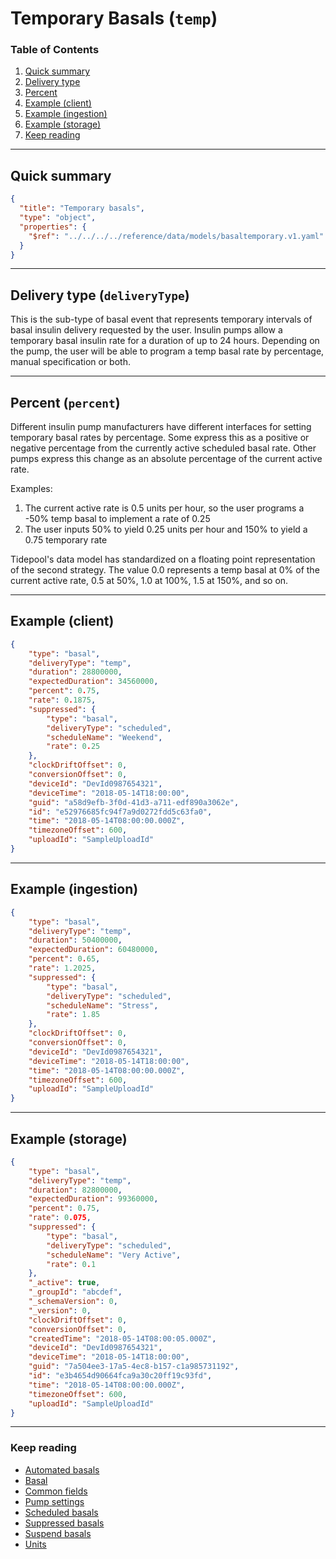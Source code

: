 # Temporary Basals (`temp`)

### Table of Contents

1. [Quick summary](#quick-summary)
2. [Delivery type](#delivery-type-deliverytype)
3. [Percent](#percent-percent)
4. [Example (client)](#example-client)
5. [Example (ingestion)](#example-ingestion)
6. [Example (storage)](#example-storage)
7. [Keep reading](#keep-reading)

---

## Quick summary

```json json_schema
{
  "title": "Temporary basals",
  "type": "object",
  "properties": {
    "$ref": "../../../../reference/data/models/basaltemporary.v1.yaml"
  }
}
```

---

## Delivery type (`deliveryType`)

This is the sub-type of basal event that represents temporary intervals of basal insulin delivery requested by the user. Insulin pumps allow a temporary basal insulin rate for a duration of up to 24 hours. Depending on the pump, the user will be able to program a temp basal rate by percentage, manual specification or both.

---

## Percent (`percent`)
Different insulin pump manufacturers have different interfaces for setting temporary basal rates by percentage. Some express this as a positive or negative percentage from the currently active scheduled basal rate. Other pumps express this change as an absolute percentage of the current active rate.

Examples:

1. The current active rate is 0.5 units per hour, so the user programs a -50% temp basal to implement a rate of 0.25
2. The user inputs 50% to yield  0.25 units per hour and 150% to yield a 0.75 temporary rate

Tidepool's data model has standardized on a floating point representation of the second strategy. The value 0.0 represents a temp basal at 0% of the current active rate, 0.5 at 50%, 1.0 at 100%, 1.5 at 150%, and so on.

---

## Example (client)

```json
{
    "type": "basal",
    "deliveryType": "temp",
    "duration": 28800000,
    "expectedDuration": 34560000,
    "percent": 0.75,
    "rate": 0.1875,
    "suppressed": {
        "type": "basal",
        "deliveryType": "scheduled",
        "scheduleName": "Weekend",
        "rate": 0.25
    },
    "clockDriftOffset": 0,
    "conversionOffset": 0,
    "deviceId": "DevId0987654321",
    "deviceTime": "2018-05-14T18:00:00",
    "guid": "a58d9efb-3f0d-41d3-a711-edf890a3062e",
    "id": "e52976685fc94f7a9d0272fdd5c63fa0",
    "time": "2018-05-14T08:00:00.000Z",
    "timezoneOffset": 600,
    "uploadId": "SampleUploadId"
}
```

---

## Example (ingestion)

```json
{
    "type": "basal",
    "deliveryType": "temp",
    "duration": 50400000,
    "expectedDuration": 60480000,
    "percent": 0.65,
    "rate": 1.2025,
    "suppressed": {
        "type": "basal",
        "deliveryType": "scheduled",
        "scheduleName": "Stress",
        "rate": 1.85
    },
    "clockDriftOffset": 0,
    "conversionOffset": 0,
    "deviceId": "DevId0987654321",
    "deviceTime": "2018-05-14T18:00:00",
    "time": "2018-05-14T08:00:00.000Z",
    "timezoneOffset": 600,
    "uploadId": "SampleUploadId"
}
```

---

## Example (storage)

```json
{
    "type": "basal",
    "deliveryType": "temp",
    "duration": 82800000,
    "expectedDuration": 99360000,
    "percent": 0.75,
    "rate": 0.075,
    "suppressed": {
        "type": "basal",
        "deliveryType": "scheduled",
        "scheduleName": "Very Active",
        "rate": 0.1
    },
    "_active": true,
    "_groupId": "abcdef",
    "_schemaVersion": 0,
    "_version": 0,
    "clockDriftOffset": 0,
    "conversionOffset": 0,
    "createdTime": "2018-05-14T08:00:05.000Z",
    "deviceId": "DevId0987654321",
    "deviceTime": "2018-05-14T18:00:00",
    "guid": "7a504ee3-17a5-4ec8-b157-c1a985731192",
    "id": "e3b4654d90664fca9a30c20ff19c93fd",
    "time": "2018-05-14T08:00:00.000Z",
    "timezoneOffset": 600,
    "uploadId": "SampleUploadId"
}
```

---

### Keep reading

* [Automated basals](./device-data/data-types/basal/automated.md)
* [Basal](./device-data/data-types/automated.md)
* [Common fields](./device-data/common-fields.md)
* [Pump settings](./device-data/data-types/pump-settings.md)
* [Scheduled basals](./device-data/data-types/basal/scheduled.md)
* [Suppressed basals](./device-data/data-types/basal/suppressed.md)
* [Suspend basals](./device-data/data-types/basal/suspend.md)
* [Units](./device-data/units.md)
